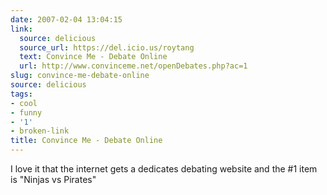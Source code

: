 ```yaml
---
date: 2007-02-04 13:04:15
link:
  source: delicious
  source_url: https://del.icio.us/roytang
  text: Convince Me - Debate Online
  url: http://www.convinceme.net/openDebates.php?ac=1
slug: convince-me-debate-online
source: delicious
tags:
- cool
- funny
- '1'
- broken-link
title: Convince Me - Debate Online
---
```


I love it that the internet gets a dedicates debating website and the #1 item is "Ninjas vs Pirates"